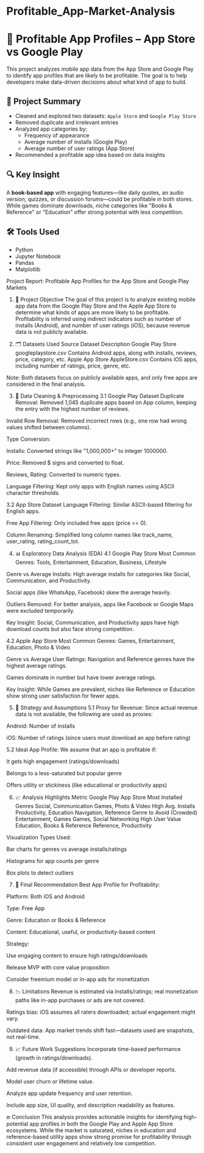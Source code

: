 # Profitable_App-Market-Analysis


# 📱 Profitable App Profiles – App Store vs Google Play

This project analyzes mobile app data from the App Store and Google Play to identify app profiles that are likely to be profitable. The goal is to help developers make data-driven decisions about what kind of app to build.

## 📌 Project Summary

- Cleaned and explored two datasets: `Apple Store` and `Google Play Store`
- Removed duplicate and irrelevant entries
- Analyzed app categories by:
  - Frequency of appearance
  - Average number of installs (Google Play)
  - Average number of user ratings (App Store)
- Recommended a profitable app idea based on data insights

## 🔍 Key Insight

A **book-based app** with engaging features—like daily quotes, an audio version, quizzes, or discussion forums—could be profitable in both stores. While games dominate downloads, niche categories like "Books & Reference" or "Education" offer strong potential with less competition.

## 🛠️ Tools Used

- Python
- Jupyter Notebook
- Pandas
- Matplotlib


Project Report: Profitable App Profiles for the App Store and Google Play Markets
1. 📌 Project Objective
The goal of this project is to analyze existing mobile app data from the Google Play Store and the Apple App Store to determine what kinds of apps are more likely to be profitable. Profitability is inferred using indirect indicators such as number of installs (Android), and number of user ratings (iOS), because revenue data is not publicly available.

2. 🗂 Datasets Used
Source	Dataset	Description
Google Play Store	googleplaystore.csv	Contains Android apps, along with installs, reviews, price, category, etc.
Apple App Store	AppleStore.csv	Contains iOS apps, including number of ratings, price, genre, etc.

Note: Both datasets focus on publicly available apps, and only free apps are considered in the final analysis.

3. 🧹 Data Cleaning & Preprocessing
3.1 Google Play Dataset
Duplicate Removal: Removed 1,045 duplicate apps based on App column, keeping the entry with the highest number of reviews.

Invalid Row Removal: Removed incorrect rows (e.g., one row had wrong values shifted between columns).

Type Conversion:

Installs: Converted strings like "1,000,000+" to integer 1000000.

Price: Removed $ signs and converted to float.

Reviews, Rating: Converted to numeric types.

Language Filtering: Kept only apps with English names using ASCII character thresholds.

3.2 App Store Dataset
Language Filtering: Similar ASCII-based filtering for English apps.

Free App Filtering: Only included free apps (price == 0).

Column Renaming: Simplified long column names like track_name, user_rating, rating_count_tot.

4. 📊 Exploratory Data Analysis (EDA)
4.1 Google Play Store
Most Common Genres:
Tools, Entertainment, Education, Business, Lifestyle

Genre vs Average Installs:
High average installs for categories like Social, Communication, and Productivity.

Social apps (like WhatsApp, Facebook) skew the average heavily.

Outliers Removed:
For better analysis, apps like Facebook or Google Maps were excluded temporarily.

Key Insight:
Social, Communication, and Productivity apps have high download counts but also face strong competition.

4.2 Apple App Store
Most Common Genres:
Games, Entertainment, Education, Photo & Video

Genre vs Average User Ratings:
Navigation and Reference genres have the highest average ratings.

Games dominate in number but have lower average ratings.

Key Insight:
While Games are prevalent, niches like Reference or Education show strong user satisfaction for fewer apps.

5. 📐 Strategy and Assumptions
5.1 Proxy for Revenue:
Since actual revenue data is not available, the following are used as proxies:

Android: Number of installs

iOS: Number of ratings (since users must download an app before rating)

5.2 Ideal App Profile:
We assume that an app is profitable if:

It gets high engagement (ratings/downloads)

Belongs to a less-saturated but popular genre

Offers utility or stickiness (like educational or productivity apps)

6. 📈 Analysis Highlights
Metric	Google Play	App Store
Most Installed Genres	Social, Communication	Games, Photo & Video
High Avg. Installs	Productivity, Education	Navigation, Reference
Genre to Avoid (Crowded)	Entertainment, Games	Games, Social Networking
High User Value	Education, Books & Reference	Reference, Productivity

Visualization Types Used:

Bar charts for genres vs average installs/ratings

Histograms for app counts per genre

Box plots to detect outliers

7. 📌 Final Recommendation
Best App Profile for Profitability:

Platform: Both iOS and Android

Type: Free App

Genre: Education or Books & Reference

Content: Educational, useful, or productivity-based content

Strategy:

Use engaging content to ensure high ratings/downloads

Release MVP with core value proposition

Consider freemium model or in-app ads for monetization

8. 📉 Limitations
Revenue is estimated via installs/ratings; real monetization paths like in-app purchases or ads are not covered.

Ratings bias: iOS assumes all raters downloaded; actual engagement might vary.

Outdated data: App market trends shift fast—datasets used are snapshots, not real-time.

9. 📈 Future Work Suggestions
Incorporate time-based performance (growth in ratings/downloads).

Add revenue data (if accessible) through APIs or developer reports.

Model user churn or lifetime value.

Analyze app update frequency and user retention.

Include app size, UI quality, and description readability as features.

🔚 Conclusion
This analysis provides actionable insights for identifying high-potential app profiles in both the Google Play and Apple App Store ecosystems. While the market is saturated, niches in education and reference-based utility apps show strong promise for profitability through consistent user engagement and relatively low competition.
